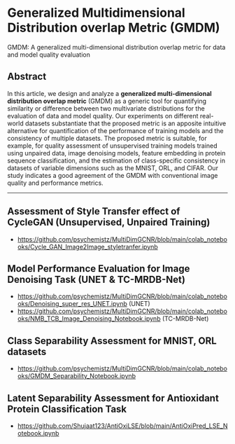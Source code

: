# Generalized Multidimensional Distribution overlap Metric (GMDM)
GMDM: A generalized multi-dimensional distribution overlap metric for data and model quality evaluation

## Abstract 
In this article, we design and analyze a **generalized multi-dimensional distribution overlap metric** (GMDM) as a generic tool for quantifying similarity or difference between two multivariate distributions for the evaluation of data and model quality. Our experiments on different real-world datasets substantiate that the proposed metric is an apposite intuitive alternative for quantification of the performance of training models and the consistency of multiple datasets. The proposed metric is suitable, for example, for quality assessment of unsupervised training models trained using unpaired data, image denoising models, feature embedding in protein sequence classification, and the estimation of class-specific consistency in datasets of variable dimensions such as the MNIST, ORL, and CIFAR. Our study indicates a good agreement of the GMDM with conventional image quality and performance metrics.


---

## Assessment of Style Transfer effect of CycleGAN (Unsupervised, Unpaired Training)
- https://github.com/psychemistz/MultiDimGCNR/blob/main/colab_notebooks/Cycle_GAN_Image2Image_styletranfer.ipynb

## Model Performance Evaluation for Image Denoising Task (UNET & TC-MRDB-Net)
- https://github.com/psychemistz/MultiDimGCNR/blob/main/colab_notebooks/Denoising_super_res_UNET.ipynb (UNET)
- https://github.com/psychemistz/MultiDimGCNR/blob/main/colab_notebooks/NMB_TCB_Image_Denoising_Notebook.ipynb (TC-MRDB-Net)

## Class Separability Assessment for MNIST, ORL datasets
- https://github.com/psychemistz/MultiDimGCNR/blob/main/colab_notebooks/GMDM_Separability_Notebook.ipynb

## Latent Separability Assessment for Antioxidant Protein Classification Task
- https://github.com/Shujaat123/AntiOxiLSE/blob/main/AntiOxiPred_LSE_Notebook.ipynb